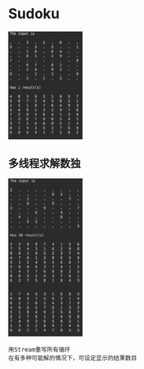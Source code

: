 # Sudoku
<img src="./1.png" width = "30%" />


## 多线程求解数独
<img src="./2.png" width = "30%" />

```shell
用Stream重写所有循环
在有多种可能解的情况下，可设定显示的结果数目
```
